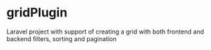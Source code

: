 gridPlugin
==========

Laravel project with support of creating a grid with both frontend and backend filters, sorting and pagination
